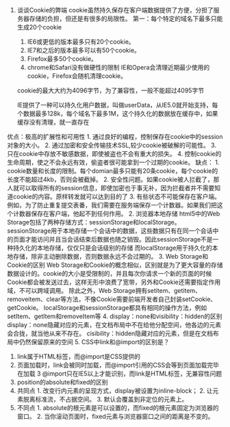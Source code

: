 1. 谈谈Cookie的弊端
  cookie虽然持久保存在客户端数据提供了方便，分担了服务器存储的负担，但还是有很多的局限性。
  第一：每个特定的域名下最多只能生成20个cookie
    1. IE6或更低的版本最多只有20个cookie。
    2. IE7和之后的版本最多可以有50个cookie。
    3. Firefox最多50个cookie。
    4. chrome和Safari没有做硬性的限制
    IE和Opera会清理近期最少使用的cookie，Firefox会随机清理cookie。
    
    cookie的最大大约为4096字节，为了兼容性，一般不能超过4095字节
    
    IE提供了一种可以持久化用户数据，叫做userData，从IE5.0就开始支持，每个数据最多128k，每个域名下最多1M，这个持久化的数据放在缓存中，如果缓存没有清理，就一直存在
  
  优点：极高的扩展性和可用性
    1. 通过良好的编程，控制保存在cookie中的session对象的大小。
    2. 通过加密和安全传输技术SSL,较少cookie被破解的可能性。
    3. 只在cookie中存放不敏感数据，即使被盗也不会有重大的损失。
    4. 控制cookie的生命周期，使之不会永远有效，偷盗者很可能拿到一个过期的cookie。
  缺点：
    1. cookie数量和长度的限制。每个domian最多只能有20条cookie，每个cookie的长度不能超过4kb，否则会被截掉。
    2. 安全性问题。如果cookie被人拦截了，那人就可以取得所有的session信息，即使加密也于事无补，因为拦截者并不需要知道cookie的内容。原样转发就可以达到目的了
    3. 有些状态不可能保存在客户端。例如，为了防止重复提交表番，我们需要在服务端保存一个计数器。如果我们把这个计数器保存在客户端，他起不到任何作用。
2. 浏览器本地存储
  html5中的Web Storage包括了两种存储方式：sessionStorage和localStorage。
  sessionStorage用于本地存储一个会话中的数据，这些数据只有在同一个会话中的页面才能访问并且当会话结束后数据也随之销毁。因此sessionStorage不是一种持久化的本地存储，仅仅只是会话级别的存储
  而localStorage用于持久化的本地存储，除非主动删除数据，否则数据永远不会过期的。
3. Web Storage和Cookie的区别
  Web Storage和Cookie的概念相似，区别就是为了更大容量的存储数据设计的。cookie的大小是受限制的，并且每次你请求一个新的页面的时候Cookie都会被发送过去，这样无形中浪费了宽带，另外和Cookie还需要指定作用域，不可以跨域调用。
  除此之外，Web Storage拥有setitem、getitem、removeitem、clear等方法，不像Cookie需要前端开发者自己封装setCookie、getCookie。
  localStorage和sessionStorage都具有相同的操作方法，例如setItem、getItem和removeItem等
4. display：none和visibility：hidden的区别
  display：none隐藏对应的元素，在文档布局中不在给他分配空间，他各边的元素会合拢，就当他从来不存在。
  cisibility：hidden隐藏对应的元素，但是在文档布局中仍然保留原来的空间
5. CSS中link和@import的区别是？
  1. link属于HTML标签，而@import是CSS提供的
  2. 页面加载时，link会被同时加载，而@import引用的CSS会等到页面加载完毕在加载 
  3 @import只在IE5以上才能识别，而link是HTML标签，无兼容性问题
6. position的absolute和fixed的区别
  1. 共同点
    1. 改变行内元素的呈现方式，display被设置为inline-block；
    2. 让元素脱离标准流，不占据空间。
    3. 默认会覆盖到非定位的元素上。
  2. 不同点
    1. absolute的根元素是可以设置的，而fixed的根元素固定为浏览器的窗口。
    2. 当你滚动页面时，fixed元素与浏览器窗口之间的距离是不变的。
  
  
